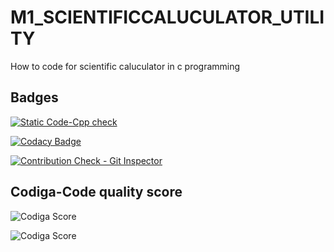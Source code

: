 # M1_SCIENTIFICCALUCULATOR_UTILITY
How to code for scientific caluculator in c programming



## Badges

[![Static Code-Cpp check](https://github.com/Nithin1503/M1_SCIENTIFICCALUCULATOR_UTILITY/actions/workflows/check.yml/badge.svg)](https://github.com/Nithin1503/M1_SCIENTIFICCALUCULATOR_UTILITY/actions/workflows/check.yml)

[![Codacy Badge](https://app.codacy.com/project/badge/Grade/12f1761428ee4f1eb333b4e1d902338a)](https://www.codacy.com/gh/Nithin1503/M1_SCIENTIFICCALUCULATOR_UTILITY/dashboard?utm_source=github.com&amp;utm_medium=referral&amp;utm_content=Nithin1503/M1_SCIENTIFICCALUCULATOR_UTILITY&amp;utm_campaign=Badge_Grade)

[![Contribution Check - Git Inspector](https://github.com/Nithin1503/M1_SCIENTIFICCALUCULATOR_UTILITY/actions/workflows/Git.yml/badge.svg)](https://github.com/Nithin1503/M1_SCIENTIFICCALUCULATOR_UTILITY/actions/workflows/Git.yml)

## Codiga-Code quality score
![Codiga Score](https://api.codiga.io/project/31092/score/svg)

![Codiga Score](https://api.codiga.io/project/31092/status/svg)
